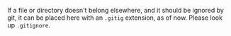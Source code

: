 If a file or directory doesn't belong elsewhere,
and it should be ignored by git,
it can be placed here with an `.gitig` extension, as of now.
Please look up `.gitignore`.
